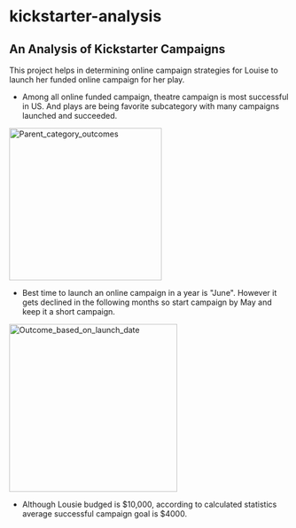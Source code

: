 # kickstarter-analysis
## An Analysis of Kickstarter Campaigns
This project helps in determining online campaign strategies for Louise to launch her funded online campaign for her play.

* Among all online funded campaign, theatre campaign is most successful in US. And plays are being favorite subcategory with many campaigns launched and succeeded.

<img width="275" alt="Parent_category_outcomes" src="https://user-images.githubusercontent.com/83181834/116289561-72794980-a747-11eb-839a-6278608a5c6e.png">

* Best time to launch an online campaign in a year is "June". However it gets declined in the following months so start campaign by May and keep it a short campaign.

<img width="303" alt="Outcome_based_on_launch_date" src="https://user-images.githubusercontent.com/83181834/116289840-b3715e00-a747-11eb-80e0-7777d0201c13.png">

* Although Lousie budged is $10,000, according to calculated statistics average successful campaign goal is $4000.

